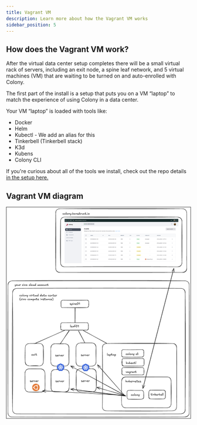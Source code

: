 ```yaml
---
title: Vagrant VM
description: Learn more about how the Vagrant VM works
sidebar_position: 5
---
```


## How does the Vagrant VM work?

After the virtual data center setup completes there will be a small virtual rack of servers, including an exit node, a spine leaf network, and 5 virtual machines (VM) that are waiting to be turned on and auto-enrolled with Colony.

The first part of the install is a setup that puts you on a VM “laptop” to match the experience of using Colony in a data center.

Your VM “laptop” is loaded with tools like: 
 - Docker
 - Helm
 - Kubectl - We add an alias for this 
 - Tinkerbell (Tinkerbell stack) 
 - K3d
 - Kubens
 - Colony CLI 

If you're curious about all of the tools we install, check out the repo details [in the setup here.](https://github.com/konstructio/colony-vagrant/blob/5182ef647fab8cffa17147a73ea6270da05c66fe/laptop/setup.sh#L3-L103) 

## Vagrant VM diagram

![Colony Vagrant Diagram](../img/colony/colonyvagrantdiagram.png)
